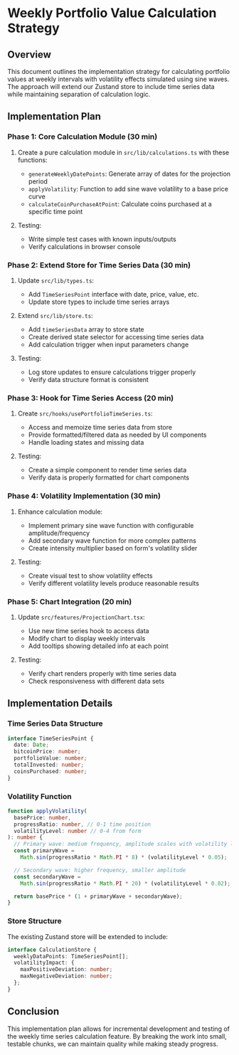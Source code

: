 # Weekly Portfolio Value Calculation Strategy

## Overview

This document outlines the implementation strategy for calculating portfolio values at weekly intervals with volatility effects simulated using sine waves. The approach will extend our Zustand store to include time series data while maintaining separation of calculation logic.

## Implementation Plan

### Phase 1: Core Calculation Module (30 min)

1. Create a pure calculation module in `src/lib/calculations.ts` with these functions:

   - `generateWeeklyDatePoints`: Generate array of dates for the projection period
   - `applyVolatility`: Function to add sine wave volatility to a base price curve
   - `calculateCoinPurchaseAtPoint`: Calculate coins purchased at a specific time point

2. Testing:
   - Write simple test cases with known inputs/outputs
   - Verify calculations in browser console

### Phase 2: Extend Store for Time Series Data (30 min)

1. Update `src/lib/types.ts`:

   - Add `TimeSeriesPoint` interface with date, price, value, etc.
   - Update store types to include time series arrays

2. Extend `src/lib/store.ts`:

   - Add `timeSeriesData` array to store state
   - Create derived state selector for accessing time series data
   - Add calculation trigger when input parameters change

3. Testing:
   - Log store updates to ensure calculations trigger properly
   - Verify data structure format is consistent

### Phase 3: Hook for Time Series Access (20 min)

1. Create `src/hooks/usePortfolioTimeSeries.ts`:

   - Access and memoize time series data from store
   - Provide formatted/filtered data as needed by UI components
   - Handle loading states and missing data

2. Testing:
   - Create a simple component to render time series data
   - Verify data is properly formatted for chart components

### Phase 4: Volatility Implementation (30 min)

1. Enhance calculation module:

   - Implement primary sine wave function with configurable amplitude/frequency
   - Add secondary wave function for more complex patterns
   - Create intensity multiplier based on form's volatility slider

2. Testing:
   - Create visual test to show volatility effects
   - Verify different volatility levels produce reasonable results

### Phase 5: Chart Integration (20 min)

1. Update `src/features/ProjectionChart.tsx`:

   - Use new time series hook to access data
   - Modify chart to display weekly intervals
   - Add tooltips showing detailed info at each point

2. Testing:
   - Verify chart renders properly with time series data
   - Check responsiveness with different data sets

## Implementation Details

### Time Series Data Structure

```typescript
interface TimeSeriesPoint {
  date: Date;
  bitcoinPrice: number;
  portfolioValue: number;
  totalInvested: number;
  coinsPurchased: number;
}
```

### Volatility Function

```typescript
function applyVolatility(
  basePrice: number,
  progressRatio: number, // 0-1 time position
  volatilityLevel: number // 0-4 from form
): number {
  // Primary wave: medium frequency, amplitude scales with volatility level
  const primaryWave =
    Math.sin(progressRatio * Math.PI * 8) * (volatilityLevel * 0.05);

  // Secondary wave: higher frequency, smaller amplitude
  const secondaryWave =
    Math.sin(progressRatio * Math.PI * 20) * (volatilityLevel * 0.02);

  return basePrice * (1 + primaryWave + secondaryWave);
}
```

### Store Structure

The existing Zustand store will be extended to include:

```typescript
interface CalculationStore {
  weeklyDataPoints: TimeSeriesPoint[];
  volatilityImpact: {
    maxPositiveDeviation: number;
    maxNegativeDeviation: number;
  };
}
```

## Conclusion

This implementation plan allows for incremental development and testing of the weekly time series calculation feature. By breaking the work into small, testable chunks, we can maintain quality while making steady progress.
